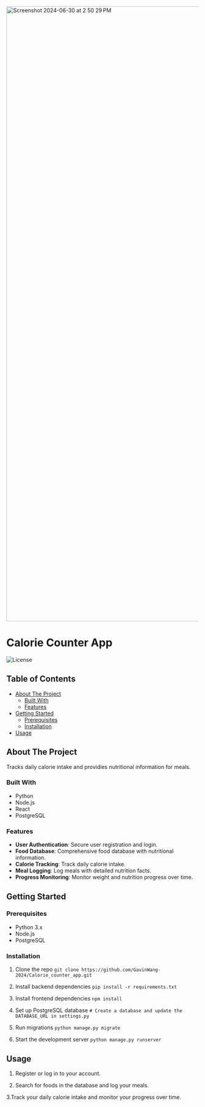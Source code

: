 <img width="1607" alt="Screenshot 2024-06-30 at 2 50 29 PM" src="https://github.com/GavinWang-2024/Calorie_counter_app/assets/169739616/c53fe9ee-5537-44f2-8e94-9f3c4aa93361">


# Calorie Counter App

![License](https://img.shields.io/badge/license-MIT-green)

## Table of Contents
- [About The Project](#about-the-project)
  - [Built With](#built-with)
  - [Features](#features)
- [Getting Started](#getting-started)
  - [Prerequisites](#prerequisites)
  - [Installation](#installation)
- [Usage](#usage)

## About The Project

Tracks daily calorie intake and providies nutritional information for meals.

### Built With
- Python
- Node.js
- React
- PostgreSQL

### Features
- **User Authentication**: Secure user registration and login.
- **Food Database**: Comprehensive food database with nutritional information.
- **Calorie Tracking**: Track daily calorie intake.
- **Meal Logging**: Log meals with detailed nutrition facts.
- **Progress Monitoring**: Monitor weight and nutrition progress over time.

  
  
## Getting Started

### Prerequisites

- Python 3.x
- Node.js
- PostgreSQL

### Installation

1. Clone the repo
```git clone https://github.com/GavinWang-2024/Calorie_counter_app.git```

2. Install backend dependencies
```pip install -r requirements.txt```

3. Install frontend dependencies
```npm install```

4. Set up PostgreSQL database
```# Create a database and update the DATABASE_URL in settings.py```

5. Run migrations
```python manage.py migrate```

6. Start the development server
```python manage.py runserver```

## Usage

1. Register or log in to your account.

2. Search for foods in the database and log your meals.

3.Track your daily calorie intake and monitor your progress over time.
